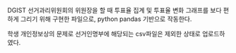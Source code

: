 DGIST 선거과리위원회의 위원장을 할 때 투표율 집계 및 투표율 변화 그래프를 보다 편하게 그리기 위해 구현한 파일으로, python pandas 기반으로 작동한다.

학생 개인정보상의 문제로 선거인명부에 해당되는 csv파일은 제외한 상태로 업로드하였다.